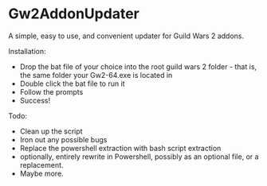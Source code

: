 # Gw2AddonUpdater
A simple, easy to use, and convenient updater for Guild Wars 2 addons.

Installation:
 - Drop the bat file of your choice into the root guild wars 2 folder - that is, the same folder your Gw2-64.exe is located in
 - Double click the bat file to run it
 - Follow the prompts
 - Success!

Todo:
 - Clean up the script
 - Iron out any possible bugs
 - Replace the powershell extraction with bash script extraction
 - optionally, entirely rewrite in Powershell, possibly as an optional file, or a replacement.
 - Maybe more.
